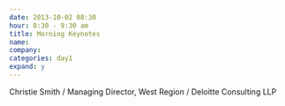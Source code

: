 ```yaml
---
date: 2013-10-02 08:30
hour: 8:30 - 9:30 am
title: Morning Keynotes
name: 
company: 
categories: day1
expand: y
---
```

Christie Smith / Managing Director, West Region / Deloitte
Consulting LLP